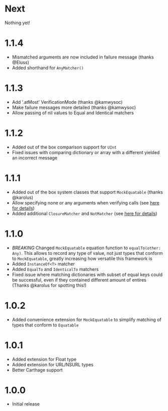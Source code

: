 # Next
Nothing yet!

# 1.1.4
- Mismatched arguments are now included in failure message (thanks @Eluss)
- Added shorthand for `AnyMatcher()`

# 1.1.3
- Add '.atMost' VerificationMode (thanks @kamwysoc)
- Make failure messages more detailed (thanks @kamwysoc)
- Allow passing of nil values to Equal and Identical matchers

# 1.1.2
- Added out of the box comparison support for `UInt`
- Fixed issues with comparing dictionary or array with a different yielded an incorrect message

# 1.1.1
- Added out of the box system classes that support `MockEquatable` (thanks @karolus)
- Allow specifying none or any arguments when verifying calls (see [here for details](https://github.com/AirHelp/Mimus/blob/master/Documentation/Basics.md#argument-modes))
- Added additional `ClosureMatcher` and `NotMatcher` (see [here for details](https://github.com/AirHelp/Mimus/blob/master/Documentation/Additional%20Matchers.md#not))

# 1.1.0
- *BREAKING* Changed `MockEquatable` equation function to `equalTo(other: Any)`. This allows to record any type of value, not just types that conform to `MockEquatable`, greatly increasing how versatile this framework is
- Added `InstanceOf<T>` matcher
- Added `EqualTo` and `IdenticalTo` matchers
- Fixed issue where matching dictionaries with subset of equal keys could be successful, even if they contained different amount of entires (Thanks @karolus for spotting this!)

# 1.0.2

- Added convenience extension for `MockEquatable` to simplify matching of types that conform to `Equatable`

# 1.0.1

- Added extension for Float type
- Added extension for URL/NSURL types
- Better Carthage support

# 1.0.0

- Initial release
